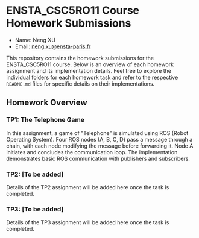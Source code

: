 # ENSTA_CSC5RO11 Course Homework Submissions

- Name: Neng XU
- Email: neng.xu@ensta-paris.fr

This repository contains the homework submissions for the ENSTA_CSC5RO11 course. Below is an overview of each homework assignment and its implementation details. Feel free to explore the individual folders for each homework task and refer to the respective `README.md` files for specific details on their implementations.

## Homework Overview

### TP1: The Telephone Game
In this assignment, a game of "Telephone" is simulated using ROS (Robot Operating System). Four ROS nodes (A, B, C, D) pass a message through a chain, with each node modifying the message before forwarding it. Node A initiates and concludes the communication loop. The implementation demonstrates basic ROS communication with publishers and subscribers.

### TP2: [To be added]
Details of the TP2 assignment will be added here once the task is completed.

### TP3: [To be added]
Details of the TP3 assignment will be added here once the task is completed.
